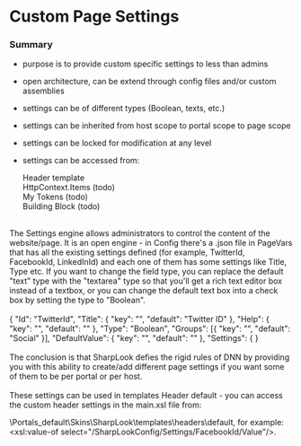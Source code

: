 # Custom Page Settings


### Summary

* purpose is to provide custom specific settings to less than admins

* open architecture, can be extend through config files and/or custom assemblies

* settings can be of different types (Boolean, texts, etc.)

* settings can be inherited from host scope to portal scope to page scope

* settings can be locked for modification at any level

* settings can be accessed from: 

    Header template
    <br />
    HttpContext.Items (todo)
    <br />
    My Tokens (todo)
    <br />
    Building Block (todo)
    
<br />
The Settings engine allows administrators to control the content of the website/page. It is an open engine - in Config there's a .json file in PageVars that has all the existing settings defined (for example, TwitterId, FacebookId, LinkedInId) and each one of them has some settings like Title, Type etc. If you want to change the field type, you can replace the default "text" type with the "textarea" type so that you'll get a rich text editor box instead of a textbox, or you can change the default text box into a check box by setting the type to "Boolean". 
<br />
<br />
{
"Id": "TwitterId",
"Title": { "key": "", "default": "Twitter ID" },
"Help": { "key": "", "default": "" },
"Type": "Boolean",
"Groups": [{ "key": "", "default": "Social" }],
"DefaultValue": { "key": "", "default": "" },
"Settings": {
}
<br />
<br />
The conclusion is that SharpLook defies the rigid rules of DNN by providing you with this ability to create/add different page settings if you want some of them to be per portal or per host. 
<br />
<br />
These settings can be used in templates Header default - you can access the custom header settings in the main.xsl file from:

\Portals\_default\Skins\SharpLook\templates\headers\default, for example:
  <xsl:value-of select="/SharpLookConfig/Settings/FacebookId/Value"/>. 
